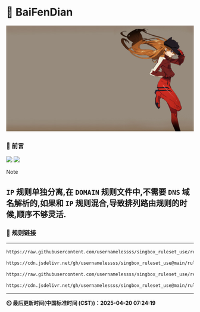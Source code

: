 
# 🧸 BaiFenDian
![](https://raw.githubusercontent.com/usernamelessss/picture-bed/main/images/202504042256831.jpg)
### 📣 前言
![](https://shields.io/badge/-移除重复规则-ff69b4) ![](https://shields.io/badge/-IP&nbsp;规则单独存放不与&nbsp;DOMAIN&nbsp;等混合-green)
> [!NOTE]
**`IP` 规则单独分离,在 `DOMAIN` 规则文件中,不需要 `DNS` 域名解析的,如果和 `IP` 规则混合,导致排列路由规则的时候,顺序不够灵活.**
---

###  🔗 规则链接
---

```url
https://raw.githubusercontent.com/usernamelessss/singbox_ruleset_use/refs/heads/main/rule/BaiFenDian/BaiFenDian_No_IP.json
```

```url
https://cdn.jsdelivr.net/gh/usernamelessss/singbox_ruleset_use@main/rule/BaiFenDian/BaiFenDian_No_IP.json
```

```url
https://raw.githubusercontent.com/usernamelessss/singbox_ruleset_use/refs/heads/main/rule/BaiFenDian/BaiFenDian_No_IP.srs
```

```url
https://cdn.jsdelivr.net/gh/usernamelessss/singbox_ruleset_use@main/rule/BaiFenDian/BaiFenDian_No_IP.srs
```

---
**⏲️ 最后更新时间(中国标准时间 (CST))：2025-04-20 07:24:19**